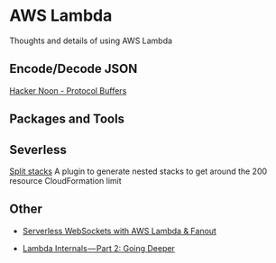 # AWS Lambda

Thoughts and details of using AWS Lambda

## Encode/Decode JSON
[Hacker Noon - Protocol Buffers](https://hackernoon.com/using-protocol-buffers-with-api-gateway-and-aws-lambda-22c3804f3e76)

## Packages and Tools


## Severless

[Split stacks](https://github.com/dougmoscrop/serverless-plugin-split-stacks)
A plugin to generate nested stacks to get around the 200 resource CloudFormation limit

## Other

- [Serverless WebSockets with AWS Lambda & Fanout](https://hackernoon.com/serverless-websockets-with-aws-lambda-fanout-15384bd30354)

- [Lambda Internals — Part 2: Going Deeper](https://medium.com/epsagon/aws-lambda-internals-part-2-going-deeper-1e12b9d2515f)
